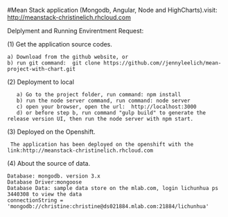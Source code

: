 #Mean Stack application (Mongodb, Angular, Node and HighCharts).visit: http://meanstack-christinelich.rhcloud.com



Delplyment and Running Envirentment Request:

(1) Get the application source codes.

    a) Download from the github website, or
    b) run git command:  git clone https://github.com//jennyleelich/mean-project-with-chart.git

(2) Deployment to local

       a) Go to the project folder, run command: npm install
       b) run the node server command, run command: node server
       c) open your browser, open the url:  http://localhost:3000
       d) or before step b, run command "gulp build" to generate the release version UI, then run the node server with npm start.

(3) Deployed on the Openshift.

     The application has been deployed on the openshift with the link:http://meanstack-christinelich.rhcloud.com
   
(4) About the source of data.

    Database: mongodb. version 3.x
    Database Driver:mongoose
    Database Data: sample data store on the mlab.com, login lichunhua ps 3440308 to view the data
    connectionString =  'mongodb://christine:christine@ds021884.mlab.com:21884/lichunhua'
   
